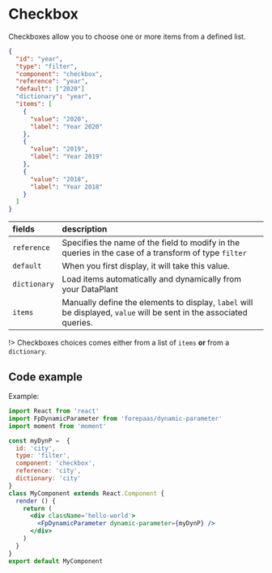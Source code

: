 # Checkbox

Checkboxes allow you to choose one or more items from a defined list.


```json
{
  "id": "year",
  "type": "filter",
  "component": "checkbox",
  "reference": "year",
  "default": ["2020"]
  "dictionary": "year",
  "items": [
    {
      "value": "2020",
      "label": "Year 2020"
    },
    {
      "value": "2019",
      "label": "Year 2019"
    },
    {
      "value": "2018",
      "label": "Year 2018"
    }
  ]
}
```

| fields | description |
| :---- | :---------- |
| `reference` | Specifies the name of the field to modify in the queries in the case of a transform of type `filter` |
| `default` | When you first display, it will take this value. |
| `dictionary` | Load items automatically and dynamically from your DataPlant |
| `items` | Manually define the elements to display, `label` will be displayed, `value` will be sent in the associated queries. |


!> Checkboxes choices comes either from a list of `items` **or** from a `dictionary`.

## Code example

Example:
```jsx
import React from 'react'
import FpDynamicParameter from 'forepaas/dynamic-parameter'
import moment from 'moment'

const myDynP =  {
  id: 'city',
  type: 'filter',
  component: 'checkbox',
  reference: 'city',
  dictionary: 'city'
}
class MyComponent extends React.Component {
  render () {
    return (
      <div className='hello-world'>
        <FpDynamicParameter dynamic-parameter={myDynP} />
      </div>
    )
  }
}
export default MyComponent
```